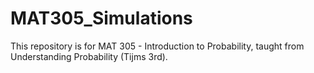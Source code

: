 # MAT305_Simulations

This repository is for MAT 305 - Introduction to Probability, taught from Understanding Probability (Tijms 3rd).

